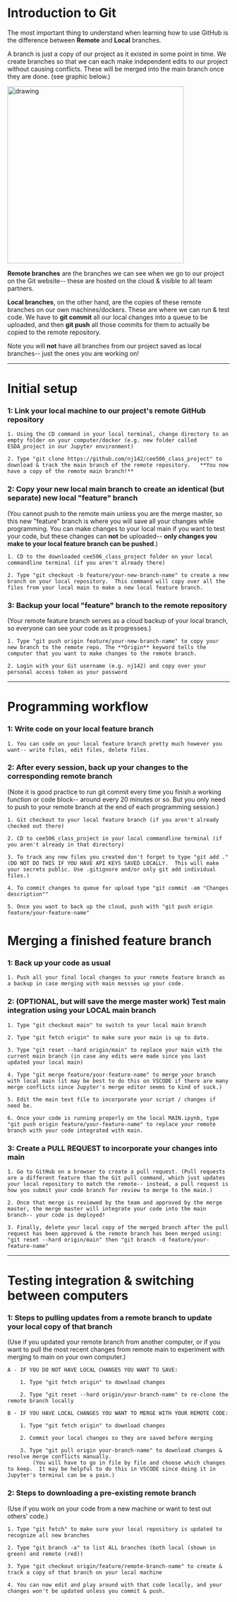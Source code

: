 # Introduction to Git

The most important thing to understand when learning how to use GitHub is the difference between **Remote** and **Local** branches. 

A branch is just a copy of our project as it existed in some point in time.  We create branches so that we can each make independent edits to our project without causing conflicts. These will be merged into the main branch once they are done. (see graphic below.)  

<img src="https://www.nobledesktop.com/image/gitresources/git-branches-merge.png" alt="drawing" width="400"/>

**Remote branches** are the branches we can see when we go to our project on the Git website-- these are hosted on the cloud & visible to all team partners. 

**Local branches**, on the other hand, are the copies of these remote branches on our own machines/dockers.  These are where we can run & test code.  We have to **git commit** all our local changes into a queue to be uploaded, and then **git push** all those commits for them to actually be copied to the remote repository.  

Note you will **not** have all branches from our project saved as local branches-- just the ones you are working on! 

***

# Initial setup
### 1: Link your local machine to our project's remote GitHub repository

	1. Using the CD command in your local terminal, change directory to an empty folder on your computer/docker (e.g. new folder called ESDA_project in our Jupyter environment)

	2. Type "git clone https://github.com/nj142/cee506_class_project" to download & track the main branch of the remote repository.   **You now have a copy of the remote main branch!**


### 2: Copy your new local main branch to create an identical (but separate) new local "feature" branch
(You cannot push to the remote main unless you are the merge master, so this new "feature" branch is where you will save all your changes while programming. You can make changes to your local main if you want to test your code, but these changes can **not** be uploaded-- **only changes you make to your local feature branch can be pushed**.)

	1. CD to the downloaded cee506_class_project folder on your local commandline terminal (if you aren't already there)
 
	2. Type "git checkout -b feature/your-new-branch-name" to create a new branch on your local repository.  This command will copy over all the files from your local main to make a new local feature branch.

 ### 3: Backup your local "feature" branch to the remote repository
 (Your remote feature branch serves as a cloud backup of your local branch, so everyone can see your code as it progresses.)
 
	1. Type "git push origin feature/your-new-branch-name" to copy your new branch to the remote repo. The **Origin** keyword tells the computer that you want to make changes to the remote branch.

	2. Login with your Git username (e.g. nj142) and copy over your personal access token as your password

***


# Programming workflow
 ### 1: Write code on your local feature branch
 	1. You can code on your local feature branch pretty much however you want-- write files, edit files, delete files. 
  
 ### 2: After every session, back up your changes to the corresponding remote branch
(Note it is good practice to run git commit every time you finish a working function or code block-- around every 20 minutes or so.  But you only need to push to your remote branch at the end of each programming session.)

	1. Git checkout to your local feature branch (if you aren't already checked out there)

	2. CD to cee506_class_project in your local commandline terminal (if you aren't already in that directory)
 
	3. To track any new files you created don't forget to type "git add ." (DO NOT DO THIS IF YOU HAVE API KEYS SAVED LOCALLY.  This will make your secrets public. Use .gitignore and/or only git add individual files.)
 
	4. To commit changes to queue for upload type "git commit -am "Changes description""
 
	5. Once you want to back up the cloud, push with "git push origin feature/your-feature-name"


# Merging a finished feature branch
 ### 1: Back up your code as usual
	1. Push all your final local changes to your remote feature branch as a backup in case merging with main messses up your code.

 ### 2: (OPTIONAL, but will save the merge master work) Test main integration using your LOCAL main branch
	1. Type "git checkout main" to switch to your local main branch

 	2. Type "git fetch origin" to make sure your main is up to date.

  	3. Type "git reset --hard origin/main" to replace your main with the current main branch (in case any edits were made since you last updated your local main)

 	4. Type "git merge feature/your-feature-name" to merge your branch with local main (it may be best to do this on VSCODE if there are many merge conflicts since Jupyter's merge editor seems to kind of suck.)

  	5. Edit the main text file to incorporate your script / changes if need be.

   	6. Once your code is running properly on the local MAIN.ipynb, type "git push origin feature/your-feature-name" to replace your remote branch with your code integrated with main.

 ### 3: Create a PULL REQUEST to incorporate your changes into main
 
	1. Go to GitHub on a browser to create a pull request. (Pull requests are a different feature than the Git pull command, which just updates your local repository to match the remote-- instead, a pull request is how you submit your code branch for review to merge to the main.)

	2. Once that merge is reviewed by the team and approved by the merge master, the merge master will integrate your code into the main branch-- your code is deployed!
 	
  	3. Finally, delete your local copy of the merged branch after the pull request has been approved & the remote branch has been merged using: "git reset --hard origin/main" then "git branch -d feature/your-feature-name"

***

# Testing integration & switching between computers

### 1: Steps to pulling updates from a remote branch to update your local copy of that branch 
(Use if you updated your remote branch from another computer, or if you want to pull the most recent changes from remote main to experiment with merging to main on your own computer.)

    A - IF YOU DO NOT HAVE LOCAL CHANGES YOU WANT TO SAVE:

		1. Type "git fetch origin" to download changes

		2. Type "git reset --hard origin/your-branch-name" to re-clone the remote branch locally
            
    B - IF YOU HAVE LOCAL CHANGES YOU WANT TO MERGE WITH YOUR REMOTE CODE:

		1. Type "git fetch origin" to download changes

		2. Commit your local changes so they are saved before merging

		3. Type "git pull origin your-branch-name" to download changes & resolve merge conflicts manually.
            (You will have to go in file by file and choose which changes to keep.  It may be helpful to do this in VSCODE since doing it in Jupyter's terminal can be a pain.)


### 2: Steps to downloading a pre-existing remote branch 
(Use if you work on your code from a new machine or want to test out others' code.)

	1. Type "git fetch" to make sure your local repository is updated to recognize all new branches
	
	2. Type "git branch -a" to list ALL branches (both local (shown in green) and remote (red))

	3. Type "git checkout origin/feature/remote-branch-name" to create & track a copy of that branch on your local machine

	4. You can now edit and play around with that code locally, and your changes won't be updated unless you commit & push.
